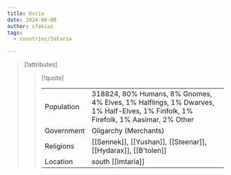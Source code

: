 ```yaml
---
title: Oscia
date: 2024-06-08
author: sfakias
tags:
  - countries/Imtaria

---
```

> [!attributes]
> 
> > [!quote]
> >
> > | | |
> > | --- | --- |
> > | Population | 318824, 80% Humans, 8% Gnomes, 4% Elves, 1% Halflings, 1% Dwarves, 1% Half-Elves, 1% Finfolk, 1% Firefolk, 1% Aasimar, 2% Other |
> > | Government | Oligarchy (Merchants) |
> > | Religions | [[Sennek]], [[Yushan]], [[Steenar]], [[Hydarax]], [[B'tolen]] |
> > | Location | south [[Imtaria]] |
